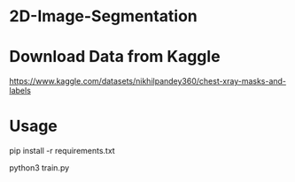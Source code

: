 # 2D-Image-Segmentation
# Download Data from Kaggle
https://www.kaggle.com/datasets/nikhilpandey360/chest-xray-masks-and-labels

# Usage 
pip install -r requirements.txt

python3 train.py
